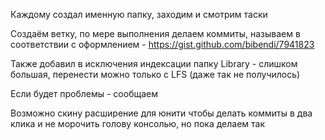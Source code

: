 Каждому создал именную папку, заходим и смотрим таски

Создаём ветку, по мере выполнения делаем коммиты, называем в соответствии с оформлением - https://gist.github.com/bibendi/7941823

Также добавил в исключения индексации папку Library - слишком большая, перенести можно только с LFS (даже так не получилось)

Если будет проблемы - сообщаем

Возможно скину расширение для юнити чтобы делать коммиты в два клика и не морочить голову консолью, но пока делаем так